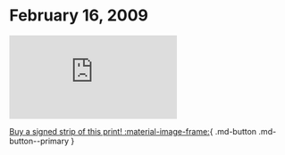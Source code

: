 # February 16, 2009

![](https://www.achewood.com/comic.php?date=02162009)

[Buy a signed strip of this print! :material-image-frame:](https://achewood-holiday-pop-up.myshopify.com/products/strip#02162009){ .md-button .md-button--primary }
